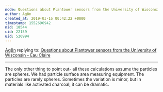 ```yaml
---
node: Questions about Plantower sensors from the University of Wisconsin - Eau Claire
author: Ag8n
created_at: 2019-03-16 00:42:22 +0000
timestamp: 1552696942
nid: 18544
cid: 22159
uid: 520994
---
```




[Ag8n](../profile/Ag8n) replying to: [Questions about Plantower sensors from the University of Wisconsin - Eau Claire](../notes/OrionAllgaier/03-13-2019/questions-from-the-university-of-wisconsin-eau-claire)

----
 The only other thing to point out- all these calculations assume the particles are spheres.  We had particle surface area measuring equipment.   The particles are rarely spheres. Sometimes the variation is minor, but in materials like activated charcoal, it can be dramatic.